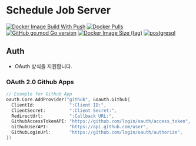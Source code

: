 # Schedule Job Server

[![Docker Image Build With Push](https://github.com/schedule-job/schedule-job-server/actions/workflows/docker-image-build-push.yml/badge.svg)](https://github.com/schedule-job/schedule-job-server/actions/workflows/docker-image-build-push.yml) [![Docker Pulls](https://img.shields.io/docker/pulls/sotaneum/schedule-job-server?logoColor=fff&logo=docker)](https://hub.docker.com/r/sotaneum/schedule-job-server) [![GitHub go.mod Go version](https://img.shields.io/github/go-mod/go-version/schedule-job/schedule-job-server?logo=go&logoColor=fff)](https://go.dev/) [![Docker Image Size (tag)](https://img.shields.io/docker/image-size/sotaneum/schedule-job-server/latest?logoColor=fff&logo=docker)](https://hub.docker.com/r/sotaneum/schedule-job-server) [![postgresql](https://img.shields.io/badge/14_or_higher-blue?logo=postgresql&logoColor=fff&label=PostgreSQL)](https://www.postgresql.org/)

## Auth

- OAuth 방식을 지원합니다.

### OAuth 2.0 Github Apps

```go
// Example for Github App
oauth.Core.AddProvider("github", &oauth.Github{
  ClientId:             ":Client ID:",
  ClientSecret:         ":Client Secret:",
  RedirectUrl:          ":Callback URL:",
  GithubAccessTokenAPI: "https://github.com/login/oauth/access_token",
  GithubUserAPI:        "https://api.github.com/user",
  GithubLoginUrl:       "https://github.com/login/oauth/authorize",
})
```
